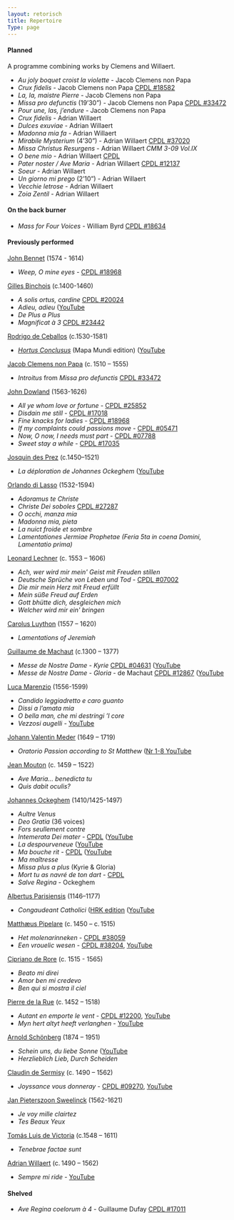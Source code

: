 ```yaml
---
layout: retorisch
title: Repertoire
Type: page
---
```


#### Planned

A programme combining works by Clemens and Willaert.

* _Au joly boquet croist la violette_ - Jacob Clemens non Papa
* _Crux fidelis_ - Jacob Clemens non Papa [CPDL #18582](http://www.cpdl.org/wiki/index.php/Crux_fidelis_%28Jacobus_Clemens_non_Papa%29)
* _La, la, maistre Pierre_ - Jacob Clemens non Papa
* _Missa pro defunctis_ (19’30”) - Jacob Clemens non Papa [CPDL #33472](http://www.cpdl.org/wiki/index.php/Missa_pro_defunctis_%28Jacobus_Clemens_non_Papa%29)
* _Pour une, las, j’endure_ - Jacob Clemens non Papa
* _Crux fidelis_ - Adrian Willaert
* _Dulces exuviae_ - Adrian Willaert
* _Madonna mia fa_ - Adrian Willaert
* _Mirabile Mysterium_ (4’30”) - Adrian Willaert [CPDL #37020](http://www.cpdl.org/wiki/index.php/Mirabile_mysterium_%28Adrian_Willaert%29)
* _Missa Christus Resurgens_ - Adrian Willaert *CMM 3-09 Vol.IX*
* _O bene mio_ - Adrian Willaert  [CPDL](http://www.cpdl.org/wiki/index.php/O_bene_mio_%28Adrian_Willaert%29)
* _Pater noster / Ave Maria_ - Adrian Willaert  [CPDL #12137](http://www.cpdl.org/wiki/index.php/Pater_noster_-_Ave_Maria_%28Adrian_Willaert%29)
* _Soeur_ - Adrian Willaert
* _Un giorno mi prego_ (2’10”) - Adrian Willaert
* _Vecchie letrose_ - Adrian Willaert
* _Zoia Zentil_ - Adrian Willaert

#### On the back burner

* _Mass for Four Voices_ - William Byrd [CPDL #18634](http://www.cpdl.org/wiki/index.php/Mass_for_Four_Voices_%28William_Byrd%29)

#### Previously performed

[John Bennet](http://en.wikipedia.org/wiki/John_Bennet) (1574 - 1614)

* _Weep, O mine eyes_ - [CPDL #18968](http://www.cpdl.org/wiki/index.php/Weep,_O_Mine_Eyes_%28John_Bennet%29)

[Gilles Binchois](http://en.wikipedia.org/wiki/Gilles_Binchois) (c.1400-1460)

* _A solis ortus, cardine_  [CPDL #20024](http://www.cpdl.org/wiki/index.php/A_solis_ortus_cardine_a_4_%28Gilles_Binchois%29)
* _Adieu, adieu_ ([YouTube](http://www.youtube.com/watch?v=qv83yN8wQwY%29)
* _De Plus a Plus_
* _Magnificat à 3_  [CPDL #23442](http://www.cpdl.org/wiki/index.php/Magnificat_3ii_Toni_%28Gilles_Binchois%29)

[Rodrigo de Ceballos](http://en.wikipedia.org/wiki/Rodrigo_de_Ceballos) (c.1530-1581)

* _[Hortus Conclusus](/post/ceballos-hortus-conclusus)_ (Mapa Mundi edition) ([YouTube](http://www.youtube.com/watch?v=XoNlooK1tmg%29)

[Jacob Clemens non Papa](https://en.wikipedia.org/wiki/Jacob_Clemens_non_Papa) (c. 1510 – 1555)

* _Introitus_ from _Missa pro defunctis_ [CPDL #33472](http://www.cpdl.org/wiki/index.php/Missa_pro_defunctis_%28Jacobus_Clemens_non_Papa%29)

[John Dowland](http://en.wikipedia.org/wiki/John_Dowland) (1563-1626)

* _All ye whom love or fortune_ - [CPDL #25852](http://www.cpdl.org/wiki/index.php/All_ye,_whom_love_or_fortune_hath_betrayed_%28John_Dowland%29)
* _Disdain me still_ - [CPDL #17018](http://www.cpdl.org/wiki/index.php/Disdain_me_still_%28John_Dowland%29)
* _Fine knacks for ladies_ - [CPDL #18968](http://www.cpdl.org/wiki/index.php/Fine_knacks_for_ladies_%28John_Dowland%29)
* _If my complaints could passions move_ - [CPDL #05471](http://www.cpdl.org/wiki/index.php/If_my_complaints_could_passions_move_%28John_Dowland%29)
* _Now, O now, I needs must part_ - [CPDL #07788](http://www.cpdl.org/wiki/index.php/Now,_O_now,_I_needs_must_part_%28John_Dowland%29)
* _Sweet stay a while_ - [CPDL #17035](http://www.cpdl.org/wiki/index.php/Sweet_stay_a_while_%28John_Dowland%29)

[Josquin des Prez](http://en.wikipedia.org/wiki/Josquin_des_Prez) (c.1450–1521)

* _La déploration de Johannes Ockeghem_ ([YouTube](http://www.youtube.com/watch?v=XrYCyopfo9Y%29)

[Orlando di Lasso](http://en.wikipedia.org/wiki/Orlando_di_Lasso) (1532-1594)

* _Adoramus te Christe_
* _Christe Dei soboles_  [CPDL #27287](http://www2.cpdl.org/wiki/index.php/Christe_Dei_soboles_%28Orlando_di_Lasso%29)
* _O occhi, manza mia_
* _Madonna mia, pieta_
* _La nuict froide et sombre_
* _Lamentationes Jermiae Prophetae (Feria 5ta in coena Domini, Lamentatio prima)_

[Leonard Lechner](https://en.wikipedia.org/wiki/Leonard_Lechner) (c. 1553 – 1606)

* _Ach, wer wird mir mein' Geist mit Freuden stillen_
* _Deutsche Sprüche von Leben und Tod_ - [CPDL #07002](http://www.cpdl.org/wiki/index.php/Deutsche_Sprüche_von_Leben_und_Tod_%28Leonhard_Lechner%29)
* _Die mir mein Herz mit Freud erfüllt_
* _Mein süße Freud auf Erden_
* _Gott bhütte dich, desgleichen mich_
* _Welcher wird mir ein' bringen_

[Carolus Luython](https://en.wikipedia.org/wiki/Carolus_Luython) (1557 – 1620)

* _Lamentations of Jeremiah_

[Guillaume de Machaut](http://en.wikipedia.org/wiki/Guillaume_de_Machaut) (c.1300 – 1377)

* _Messe de Nostre Dame - Kyrie_  [CPDL #04631](http://www.cpdl.org/wiki/index.php/Messe_de_Nostre_Dame_%28Guillaume_de_Machaut%29) ([YouTube](http://www.youtube.com/watch?v=11A4wqv8_wo%29)
* _Messe de Nostre Dame - Gloria_  - de Machaut [CPDL #12867](http://www.cpdl.org/wiki/index.php/Messe_de_Nostre_Dame_%28Guillaume_de_Machaut%29) ([YouTube](http://www.youtube.com/watch?v=7QuO50Kt1F8%29)

[Luca Marenzio](https://en.wikipedia.org/wiki/Luca_Marenzio) (1556-1599)

* _Candido leggiadretto e caro guanto_
* _Dissi a l’amata mia_
* _O bella man, che mi destringi ’l core_
* _Vezzosi augelli_ - [YouTube](https://www.youtube.com/watch?v=B1uroW--atA)

[Johann Valentin Meder](http://en.wikipedia.org/wiki/Johann_Valentin_Meder) (1649 – 1719)

* _Oratorio Passion according to St Matthew_ ([Nr 1-8 YouTube](http://www.youtube.com/watch?v=3U9tAktyrzw%29)

[Jean Mouton](https://en.wikipedia.org/wiki/Jean_Mouton) (c. 1459 – 1522)

* _Ave Maria… benedicta tu_
* _Quis dabit oculis?_

[Johannes Ockeghem](http://en.wikipedia.org/wiki/Johannes_Ockeghem) (1410/1425-1497)

* _Aultre Venus_
* _Deo Gratia_ (36 voices)
* _Fors seullement contre_
* _Intemerata Dei mater_ - [CPDL](http://www.cpdl.org/wiki/index.php/Intemerata_Dei_mater_%28Johannes_Ockeghem%29) ([YouTube](http://www.youtube.com/watch?v=ruDHDQXNF-I%29)
* _La despourveneue_ ([YouTube](http://www.youtube.com/watch?v=Ah-s1zANdBg%29)
* _Ma bouche rit_ - [CPDL](http://www.cpdl.org/wiki/index.php/Ma_bouche_rit_%28Johannes_Ockeghem%29) ([YouTube](http://www.youtube.com/watch?v=Eo1dM_KLwbc%29)
* _Ma maîtresse_
* _Missa plus a plus_ (Kyrie & Gloria)
* _Mort tu as navré de ton dart_ - [CPDL](http://www.cpdl.org/wiki/index.php/Mort_tu_as_navrè_de_ton_dart_%28Johannes_Ockeghem%29)
* _Salve Regina_ - Ockeghem

[Albertus Parisiensis](http://en.wikipedia.org/wiki/Albertus_Parisiensis) (1146–1177)

* _Congaudeant Catholici_ ([HRK edition](/post/parisiensis-congaudeant-catholici%29) ([YouTube](http://www.youtube.com/watch?v=ej5qJVDmPQo%29)

[Matthæus Pipelare](https://en.wikipedia.org/wiki/Matthaeus_Pipelare) (c. 1450 – c. 1515)

* _Het molenarinneken_ - [CPDL #38059](http://www.cpdl.org/wiki/index.php/Het_Molenarinneken_%28Matthaeus_Pipelare%29)
* _Een vrouelic wesen_ - [CPDL #38204](http://www2.cpdl.org/wiki/index.php/Een_vrouelic_wesen_%28Matthaeus_Pipelare%29), [YouTube](https://www.youtube.com/watch?v=2orB7-yPwvg)

[Cipriano de Rore](https://en.wikipedia.org/wiki/Cipriano_de_Rore) (c. 1515 - 1565)

* _Beato mi direi_
* _Amor ben mi credevo_
* _Ben qui si mostra il ciel_

[Pierre de la Rue](https://en.wikipedia.org/wiki/Pierre_de_la_Rue) (c. 1452 – 1518)

* _Autant en emporte le vent_ - [CPDL #12200](http://www.cpdl.org/wiki/index.php/Autant_en_emporte_le_vent_%28Pierre_de_La_Rue%29), [YouTube](https://www.youtube.com/watch?v=xb7b4DiXxkI)
* _Myn hert altyt heeft verlanghen_ - [YouTube](https://www.youtube.com/watch?v=BBnUMNzOxVA)

[Arnold Schönberg](http://en.wikipedia.org/wiki/Arnold_Schoenberg) (1874 – 1951)

* _Schein uns, du liebe Sonne_ ([YouTube](http://www.youtube.com/watch?v=u5DY9pvEGdg%29)
* _Herzlieblich Lieb, Durch Scheiden_

[Claudin de Sermisy](https://en.wikipedia.org/wiki/Claudin_de_Sermisy) (c. 1490 – 1562)

* _Joyssance vous donneray_ - [CPDL #09270](http://www.cpdl.org/wiki/index.php/Joyssance_vous_donneray_%28Claudin_de_Sermisy%29), [YouTube](https://www.youtube.com/watch?v=CyZTd1puy7k)

[Jan Pieterszoon Sweelinck](http://en.wikipedia.org/wiki/Jan_Pieterszoon_Sweelinck) (1562-1621)

* _Je voy mille clairtez_
* _Tes Beaux Yeux_

[Tomás Luis de Victoria](https://en.wikipedia.org/wiki/Tomás_Luis_de_Victoria) (c.1548 – 1611)

* _Tenebrae factae sunt_

[Adrian Willaert](https://en.wikipedia.org/wiki/Adrian_Willaert) (c. 1490 – 1562)

* _Sempre mi ride_ - [YouTube](https://www.youtube.com/watch?v=guLn_Jt7Nwg)


#### Shelved

* _Ave Regina coelorum à 4_  - Guillaume Dufay [CPDL #17011](http://www.cpdl.org/wiki/index.php/Ave_Regina_coelorum_a_4_%28Guillaume_Dufay%29)
